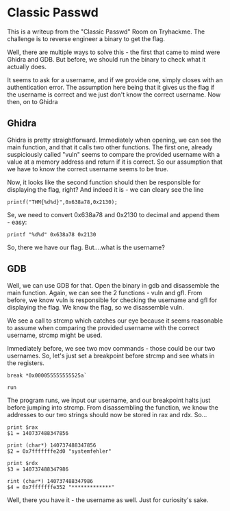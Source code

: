 # Classic Passwd
This is a writeup from the "Classic Passwd" Room on Tryhackme. The challenge is to reverse engineer a binary to get the flag.

Well, there are multiple ways to solve this - the first that came to mind were Ghidra and GDB. But before, we should run the binary to check what it actually does.

It seems to ask for a username, and if we provide one, simply closes with an authentication error. The assumption here being that it gives us the flag if the username is correct
and we just don't know the correct username. Now then, on to Ghidra

## Ghidra

Ghidra is pretty straightforward. Immediately when opening, we can see the main function, and that it calls two other functions. 
The first one, already suspiciously called "vuln" seems to compare the provided username with a value at a memory address and return if it is correct.
So our assumption that we have to know the correct username seems to be true. 

Now, it looks like the second function should then be responsible for displaying the flag, right? And indeed it is - we can cleary see the line 

`printf("THM{%d%d}",0x638a78,0x2130);`

Se, we need to convert 0x638a78 and 0x2130 to decimal and append them - easy:

`printf "%d%d" 0x638a78 0x2130`

So, there we have our flag. But....what is the username?

## GDB

Well, we can use GDB for that. Open the binary in gdb and disassemble the main function. Again, we can see the 2 functions - vuln and gfl. 
From before, we know vuln is responsible for checking the username and gfl for displaying the flag. We know the flag, so we disassemble vuln. 

We see a call to strcmp which catches our eye because it seems reasonable to assume when comparing the provided username with the correct username, strcmp might be used.

Immediately before, we see two mov commands - those could be our two usernames. So, let's just set a breakpoint before strcmp and see whats in the registers.

``` 
break *0x000055555555525a`

run
```

The program runs, we input our username, and our breakpoint halts just before jumping into strcmp. From disassembling the function, we know the addresses
to our two strings should now be stored in rax and rdx. So...

```
print $rax
$1 = 140737488347856

print (char*) 140737488347856
$2 = 0x7fffffffe2d0 "systemfehler"

print $rdx
$3 = 140737488347986

rint (char*) 140737488347986
$4 = 0x7fffffffe352 "*************"
```

Well, there you have it - the username as well. Just for curiosity's sake.




